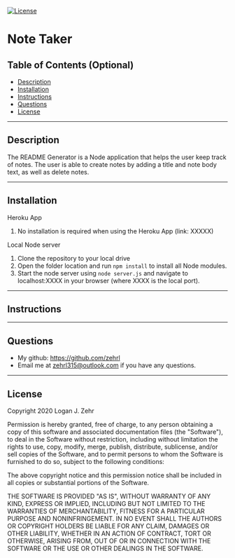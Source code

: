 
[![License](https://img.shields.io/badge/License-MIT-blue.svg)](https://opensource.org/licenses/MIT)

# Note Taker

## Table of Contents (Optional)
* [Description](#Description)
* [Installation](#Installation)
* [Instructions](#Instructions)
* [Questions](#Questions)
* [License](#License)

---

## Description

The README Generator is a Node application that helps the user keep track of notes. The user is able to create notes by adding a title and note body text, as well as delete notes.

---

## Installation

Heroku App
1. No installation is required when using the Heroku App (link: XXXXX)

Local Node server
1. Clone the repository to your local drive
1. Open the folder location and run ```npm install``` to install all Node modules.
1. Start the node server using ```node server.js``` and navigate to localhost:XXXX in your browser (where XXXX is the local port).

---

## Instructions



---

## Questions

* My github: https://github.com/zehrl
* Email me at zehrl315@outlook.com if you have any questions.

---

## License

Copyright 2020 Logan J. Zehr

Permission is hereby granted, free of charge, to any person obtaining a copy of this software and associated documentation files (the "Software"), to deal in the Software without restriction, including without limitation the rights to use, copy, modify, merge, publish, distribute, sublicense, and/or sell copies of the Software, and to permit persons to whom the Software is furnished to do so, subject to the following conditions:

The above copyright notice and this permission notice shall be included in all copies or substantial portions of the Software.

THE SOFTWARE IS PROVIDED "AS IS", WITHOUT WARRANTY OF ANY KIND, EXPRESS OR IMPLIED, INCLUDING BUT NOT LIMITED TO THE WARRANTIES OF MERCHANTABILITY, FITNESS FOR A PARTICULAR PURPOSE AND NONINFRINGEMENT. IN NO EVENT SHALL THE AUTHORS OR COPYRIGHT HOLDERS BE LIABLE FOR ANY CLAIM, DAMAGES OR OTHER LIABILITY, WHETHER IN AN ACTION OF CONTRACT, TORT OR OTHERWISE, ARISING FROM, OUT OF OR IN CONNECTION WITH THE SOFTWARE OR THE USE OR OTHER DEALINGS IN THE SOFTWARE.